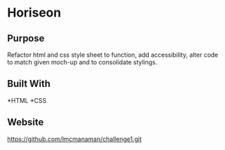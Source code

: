 # Horiseon

## Purpose
Refactor html and css style sheet to function, add accessibility, alter code to match given moch-up and to consolidate stylings.

## Built With
*HTML
*CSS

## Website
https://github.com/lmcmanaman/challenge1.git

